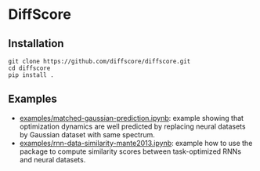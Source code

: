 # DiffScore

## Installation
```
git clone https://github.com/diffscore/diffscore.git
cd diffscore
pip install .
```

## Examples
* [examples/matched-gaussian-prediction.ipynb](examples/matched-gaussian-prediction.ipynb): example showing that optimization dynamics are well predicted by replacing neural datasets by Gaussian dataset with same spectrum.
* [examples/rnn-data-similarity-mante2013.ipynb](examples/rnn-data-similarity-mante2013.ipynb): example how to use the package to compute similarity scores between task-optimized RNNs and neural datasets.